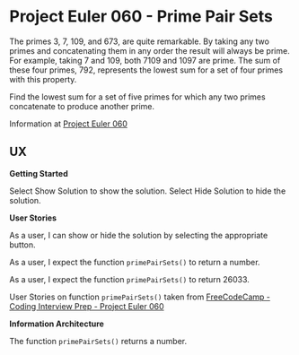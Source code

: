# Project Euler 060 - Prime Pair Sets

The primes 3, 7, 109, and 673, are quite remarkable.  By taking any two primes and concatenating them in any order the result will always be prime.  For example, taking 7 and 109, both 7109 and 1097 are prime.  The sum of these four primes, 792, represents the lowest sum for a set of four primes with this property.

Find the lowest sum for a set of five primes for which any two primes concatenate to produce another prime.

Information at [Project Euler 060](https://projecteuler.net/problem=60)

## UX

**Getting Started**

Select Show Solution to show the solution.  Select Hide Solution to hide the solution.

**User Stories**

As a user, I can show or hide the solution by selecting the appropriate button.

As a user, I expect the function `primePairSets()` to return a number.

As a user, I expect the function `primePairSets()` to return 26033.

User Stories on function `primePairSets()` taken from [FreeCodeCamp - Coding Interview Prep - Project Euler 060](https://www.freecodecamp.org/learn/coding-interview-prep/project-euler/problem-60-prime-pair-sets)

**Information Architecture**

The function `primePairSets()` returns a number.

